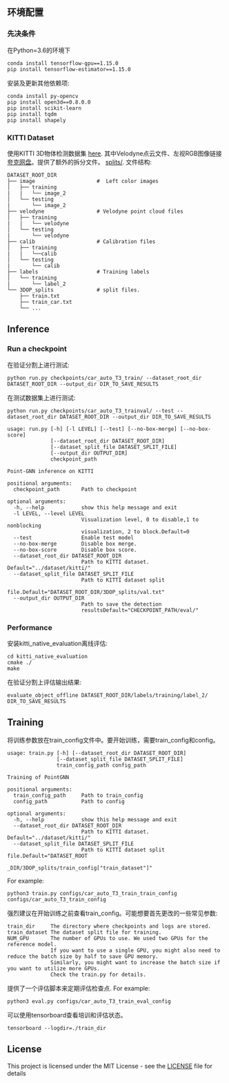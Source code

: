 ## 环境配置

### 先决条件
在Python=3.6的环境下
```
conda install tensorflow-gpu==1.15.0
pip install tensorflow-estimator==1.15.0
```

安装及更新其他依赖项: 
```
conda install py-opencv
pip install open3d==0.8.0.0
pip install scikit-learn
pip install tqdm
pip install shapely
```

### KITTI Dataset

使用KITTI 3D物体检测数据集 [here](https://blog.csdn.net/qq_16137569/article/details/118873033). 其中Velodyne点云文件、左视RGB图像链接[夸克网盘](https://pan.quark.cn/s/9f59ca7b5628)。提供了额外的拆分文件。 [splits/](splits). 文件结构:

    DATASET_ROOT_DIR
    ├── image                    #  Left color images
    │   ├── training
    |   |   └── image_2            
    │   └── testing
    |       └── image_2 
    ├── velodyne                 # Velodyne point cloud files
    │   ├── training
    |   |   └── velodyne            
    │   └── testing
    |       └── velodyne 
    ├── calib                    # Calibration files
    │   ├── training
    |   |   └──calib            
    │   └── testing
    |       └── calib 
    ├── labels                   # Training labels
    │   └── training
    |       └── label_2
    └── 3DOP_splits              # split files.
        ├── train.txt
        ├── train_car.txt
        └── ...


## Inference
### Run a checkpoint
在验证分割上进行测试:
```
python run.py checkpoints/car_auto_T3_train/ --dataset_root_dir DATASET_ROOT_DIR --output_dir DIR_TO_SAVE_RESULTS
```
在测试数据集上进行测试:
```
python run.py checkpoints/car_auto_T3_trainval/ --test --dataset_root_dir DATASET_ROOT_DIR --output_dir DIR_TO_SAVE_RESULTS
```

```
usage: run.py [-h] [-l LEVEL] [--test] [--no-box-merge] [--no-box-score]
              [--dataset_root_dir DATASET_ROOT_DIR]
              [--dataset_split_file DATASET_SPLIT_FILE]
              [--output_dir OUTPUT_DIR]
              checkpoint_path

Point-GNN inference on KITTI

positional arguments:
  checkpoint_path       Path to checkpoint

optional arguments:
  -h, --help            show this help message and exit
  -l LEVEL, --level LEVEL
                        Visualization level, 0 to disable,1 to nonblocking
                        visualization, 2 to block.Default=0
  --test                Enable test model
  --no-box-merge        Disable box merge.
  --no-box-score        Disable box score.
  --dataset_root_dir DATASET_ROOT_DIR
                        Path to KITTI dataset. Default="../dataset/kitti/"
  --dataset_split_file DATASET_SPLIT_FILE
                        Path to KITTI dataset split
                        file.Default="DATASET_ROOT_DIR/3DOP_splits/val.txt"
  --output_dir OUTPUT_DIR
                        Path to save the detection
                        resultsDefault="CHECKPOINT_PATH/eval/"
```
### Performance
安装kitti_native_evaluation离线评估:
```
cd kitti_native_evaluation
cmake ./
make
```
在验证分割上评估输出结果:
```
evaluate_object_offline DATASET_ROOT_DIR/labels/training/label_2/ DIR_TO_SAVE_RESULTS
```

## Training
将训练参数放在train_config文件中。要开始训练，需要train_config和config。
```
usage: train.py [-h] [--dataset_root_dir DATASET_ROOT_DIR]
                [--dataset_split_file DATASET_SPLIT_FILE]
                train_config_path config_path

Training of PointGNN

positional arguments:
  train_config_path     Path to train_config
  config_path           Path to config

optional arguments:
  -h, --help            show this help message and exit
  --dataset_root_dir DATASET_ROOT_DIR
                        Path to KITTI dataset. Default="../dataset/kitti/"
  --dataset_split_file DATASET_SPLIT_FILE
                        Path to KITTI dataset split file.Default="DATASET_ROOT
                        _DIR/3DOP_splits/train_config["train_dataset"]"
```
For example:
```
python3 train.py configs/car_auto_T3_train_train_config configs/car_auto_T3_train_config
```
强烈建议在开始训练之前查看train_config。可能想要首先更改的一些常见参数:
```
train_dir     The directory where checkpoints and logs are stored.
train_dataset The dataset split file for training. 
NUM_GPU       The number of GPUs to use. We used two GPUs for the reference model. 
              If you want to use a single GPU, you might also need to reduce the batch size by half to save GPU memory.
              Similarly, you might want to increase the batch size if you want to utilize more GPUs. 
              Check the train.py for details.               
```
提供了一个评估脚本来定期评估检查点. For example:
```
python3 eval.py configs/car_auto_T3_train_eval_config 
```
可以使用tensorboard查看培训和评估状态。
```
tensorboard --logdir=./train_dir
```

## License

This project is licensed under the MIT License - see the [LICENSE](LICENSE) file for details


